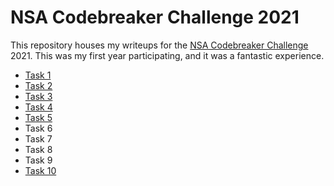 # NSA Codebreaker Challenge 2021
This repository houses my writeups for the [NSA Codebreaker Challenge](https://nsa-codebreaker.org/home) 2021.  This was my first year participating, and it was a fantastic experience.

- [Task 1](task-1/)
- [Task 2](task-2/)
- [Task 3](task-3/)
- [Task 4](task-4/)
- [Task 5](task-5/)
- Task 6
- Task 7
- Task 8
- Task 9
- [Task 10](task-10/)